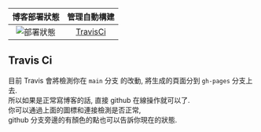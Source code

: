 
|                         博客部署狀態                           |                                 管理自動構建                                 |
| :----------------------------------------------------------: | :----------------------------------------------------------: |
| ![部署狀態](https://travis-ci.com/AugensternJiang/AugensternJiang.github.io.svg?branch=main&status=started) |  [TravisCi](https://travis-ci.com/github/AugensternJiang/AugensternJiang.github.io)  |

## Travis Ci

目前 Travis 會將檢測你在 `main` 分支 的改動, 將生成的頁面分到 `gh-pages` 分支上去.  
所以如果是正常寫博客的話, 直接 github 在線操作就可以了.  
你可以通過上面的圖標和連接檢測是否正常,  
github 分支旁邊的有顏色的點也可以告訴你現在的狀態.
